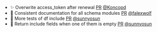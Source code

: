 - ✨ Overwrite access_token after renewal [PR](https://github.com/laminlabs/lamindb-setup/pull/885) [@Koncopd](https://github.com/Koncopd)
- 📝 Consistent documentation for all schema modules [PR](https://github.com/laminlabs/lamindb/pull/2047) [@falexwolf](https://github.com/falexwolf)
- 🧪 More tests of df include [PR](https://github.com/laminlabs/lamindb/pull/2045) [@sunnyosun](https://github.com/sunnyosun)
- 🐛 Return include fields when one of them is empty [PR](https://github.com/laminlabs/lamindb/pull/2044) [@sunnyosun](https://github.com/sunnyosun)
